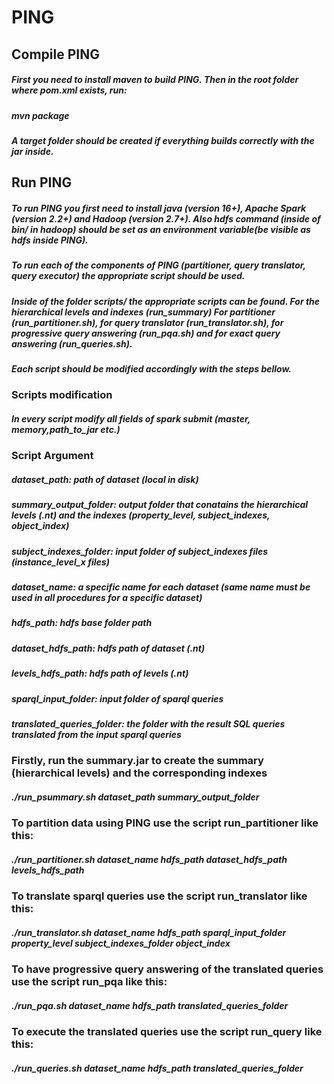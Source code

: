 # PING

## Compile PING
##### First you need to install maven to build PING. Then in the root folder where pom.xml exists, run:
##### mvn package
##### A target folder should be created if everything builds correctly with the jar inside.

## Run PING
##### To run PING you first need to install java (version 16+), Apache Spark (version 2.2+) and Hadoop (version 2.7+). Also hdfs command (inside of bin/ in hadoop) should be set as an environment variable(be visible as hdfs inside PING).
##### To run each of the components of PING (partitioner, query translator, query executor) the appropriate script should be used.
##### Inside of the folder scripts/ the appropriate scripts can be found. For the hierarchical levels and indexes (run_summary)  For partitioner (run_partitioner.sh), for query translator (run_translator.sh), for progressive query answering (run_pqa.sh) and for exact query answering (run_queries.sh).
##### Each script should be modified accordingly with the steps bellow.



### Scripts modification
##### In every script modify all fields of spark submit (master, memory,path_to_jar etc.)

### Script Argument

##### **dataset_path:** path of dataset (local in disk)

##### **summary_output_folder:** output folder that conatains the hierarchical levels (.nt) and the indexes (property_level, subject_indexes, object_index)  

##### **subject_indexes_folder:** input folder of subject_indexes files (instance_level_x files)

##### **dataset_name:** a specific name for each dataset (same name must be used in all procedures for a specific dataset)

##### **hdfs_path:** hdfs base folder path

##### **dataset_hdfs_path:** hdfs path of dataset (.nt)

##### **levels_hdfs_path:** hdfs path of levels (.nt)

##### **sparql_input_folder:** input folder of sparql queries

##### **translated_queries_folder:** the folder with the result SQL queries translated from the input sparql queries

 
### Firstly, run the summary.jar to create the summary (hierarchical levels) and the corresponding indexes
##### ./run_psummary.sh  dataset_path summary_output_folder 

### To partition data using PING use the script run_partitioner like this:
##### ./run_partitioner.sh  dataset_name hdfs_path dataset_hdfs_path levels_hdfs_path

### To translate sparql queries use the script run_translator like this:
##### ./run_translator.sh  dataset_name hdfs_path sparql_input_folder property_level subject_indexes_folder object_index

### To have progressive query answering of the translated queries use the script run_pqa like this:
##### ./run_pqa.sh  dataset_name hdfs_path translated_queries_folder

### To execute the translated queries use the script run_query like this:
##### ./run_queries.sh  dataset_name hdfs_path translated_queries_folder

